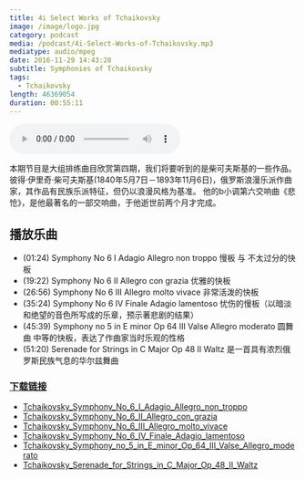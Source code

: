 ```yaml
---
title: 4i Select Works of Tchaikovsky
image: /image/logo.jpg
category: podcast
media: /podcast/4i-Select-Works-of-Tchaikovsky.mp3
mediatype: audio/mpeg
date: 2016-11-29 14:43:28
subtitle: Symphonies of Tchaikovsky
tags:
  - Tchaikovsky
length: 46369054
duration: 00:55:11
---
```

<audio src="//static.sapu.gq/podcast/4i-Select-Works-of-Tchaikovsky.mp3" controls preload="metadata"></audio>

本期节目是大组排练曲目欣赏第四期，我们将要听到的是柴可夫斯基的一些作品。
彼得·伊里奇·柴可夫斯基(1840年5月7日－1893年11月6日)，俄罗斯浪漫乐派作曲家，其作品有民族乐派特征，但仍以浪漫风格为基准。
他的b小调第六交响曲《悲怆》，是他最著名的一部交响曲，于他逝世前两个月才完成。

<!--more-->

## 播放乐曲
- (01:24) Symphony No 6 I Adagio Allegro non troppo 慢板 与 不太过分的快板
- (19:22) Symphony No 6 II Allegro con grazia 优雅的快板
- (26:56) Symphony No 6 III Allegro molto vivace 非常活泼的快板
- (35:24) Symphony No 6 IV Finale Adagio lamentoso 忧伤的慢板（以暗淡和绝望的音色所写成的乐章，预示著悲剧的结果）
- (45:39) Symphony no 5 in E minor Op 64 III Valse Allegro moderato 圆舞曲 中等的快板，表达了作曲家当时乐观的性格
- (51:20) Serenade for Strings in C Major Op 48 II Waltz 是一首具有浓烈俄罗斯民族气息的华尔兹舞曲

### [下载链接](//static.sapu.gq/podcast/4i-Select-Works-of-Tchaikovsky.mp3)
- [Tchaikovsky_Symphony_No_6_I_Adagio_Allegro_non_troppo](//static.sapu.gq/podcast/4i/Tchaikovsky_Symphony_No_6_I_Adagio_Allegro_non_troppo.m4a)
- [Tchaikovsky_Symphony_No_6_II_Allegro_con_grazia](//static.sapu.gq/podcast/4i/Tchaikovsky_Symphony_No_6_II_Allegro_con_grazia.m4a)
- [Tchaikovsky_Symphony_No_6_III_Allegro_molto_vivace](//static.sapu.gq/podcast/4i/Tchaikovsky_Symphony_No_6_III_Allegro_molto_vivace.m4a)
- [Tchaikovsky_Symphony_No_6_IV_Finale_Adagio_lamentoso](//static.sapu.gq/podcast/4i/Tchaikovsky_Symphony_No_6_IV_Finale_Adagio_lamentoso.m4a)
- [Tchaikovsky_Symphony_no_5_in_E_minor_Op_64_III_Valse_Allegro_moderato](//static.sapu.gq/podcast/4i/Tchaikovsky_Symphony_no_5_in_E_minor_Op_64_III_Valse_Allegro_moderato.m4a)
- [Tchaikovsky_Serenade_for_Strings_in_C_Major_Op_48_II_Waltz](//static.sapu.gq/podcast/4i/Tchaikovsky_Serenade_for_Strings_in_C_Major_Op_48_II_Waltz.m4a)
